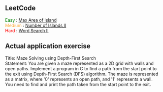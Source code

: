## LeetCode

<div>
  <span style="color: green">Easy</span> : <a href="https://leetcode.com/problems/max-area-of-island/">Max Area of Island</a><br>
  <span style="color: #FFAE42">Medium</span> : <a href="s://leetcode.com/problems/number-of-islands-ii/">Number of Islands II</a><br>
  <span style="color: red">Hard</span> : <a href="https://leetcode.com/problems/word-search-ii/">Word Search II</a><br>
</div>

## Actual application exercise

Title: Maze Solving using Depth-First Search <br>
Statement: You are given a maze represented as a 2D grid with walls and open paths. Implement a program in C to find a path from the start point to the exit using Depth-First Search (DFS) algorithm. The maze is represented as a matrix, where '0' represents an open path, and '1' represents a wall. You need to find and print the path taken from the start point to the exit.
